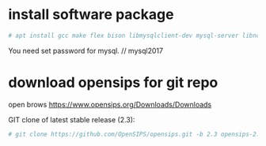 # install software package
```sh
# apt install gcc make flex bison libmysqlclient-dev mysql-server libncurses5-dev libncursesw5-dev git vim -y
```
You need set password for mysql.  // mysql2017


# download opensips for git repo
open brows https://www.opensips.org/Downloads/Downloads

GIT clone of latest stable release (2.3):
```sh
# git clone https://github.com/OpenSIPS/opensips.git -b 2.3 opensips-2.3
```

